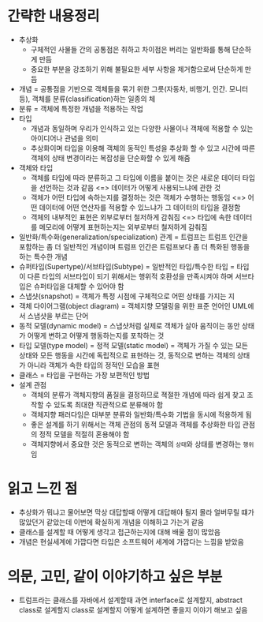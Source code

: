 # 간략한 내용정리
- 추상화
    - 구체적인 사물들 간의 공통점은 취하고 차이점은 버리는 일반화를 통해 단순하게 만듬
    - 중요한 부분을 강조하기 위해 불필요한 세부 사항을 제거함으로써 단순하게 만듬
- 개념 = 공통점을 기반으로 객체들을 묶기 위한 그릇(자동차, 비행기, 인간. 모니터 등), 객체를 분류(classification)하는 일종의 체
- 분류 = 객체에 특정한 개념을 적용하는 작업
- 타입
    - 개념과 동일하며 우리가 인식하고 있는 다양한 사물이나 객체에 적용할 수 있는 아이디어나 관념을 의미
    - 추상화이며 타입을 이용해 객체의 동적인 특성을 추상화 할 수 있고 시간에 따른 객체의 상태 변경이라는 복잡성을 단순화할 수 있게 해줌
- 객체와 타입
    - 객체를 타입에 따라 분류하고 그 타입에 이름을 붙이는 것은 새로운 데이터 타입을 선언하는 것과 같음 <=> 데이터가 어떻게 사용되느냐에 관한 것
    - 객체가 어떤 타입에 속하는지를 결정하는 것은 객체가 수행하는 행동임 <=> 어떤 데이터에 어떤 연산자를 적용할 수 있느냐가 그 데이터의 타입을 결정함 
    - 객체의 내부적인 표현은 외부로부터 철저하게 감춰짐 <=> 타입에 속한 데이터를 메모리에 어떻게 표현하는지는 외부로부터 철저하게 감춰짐
- 일반화/특수화(generalization/specialization) 관계 = 트럼프는 트럼프 인간을 포함하는 좀 더 일반적인 개념이며 트럼프 인간은 트럼프보다 좀 더 특화된 행동을하는 특수한 개념
- 슈퍼타입(Supertype)/서브타입(Subtype) = 일반적인 타입/특수한 타입 = 타입이 다른 타입의 서브타입이 되기 위해서는 행위적 호환성을 만족시켜야 하며 서브타입은 슈퍼타입을 대체할 수 있어야 함
- 스냅샷(snapshot) = 객체가 특정 시점에 구체적으로 어떤 상태를 가지는 지
- 객체 다이어그램(object diagram) = 객체지향 모델링을 위한 표준 언어인 UML에서 스냅샷을 부르는 단어
- 동적 모델(dynamic model) = 스냅샷처럼 실제로 객체가 살아 움직이는 동안 상태가 어떻게 변하고 어떻게 행동하는지를 포착하는 것
- 타입 모델(type model) = 정적 모델(static model) = 객체가 가질 수 있는 모든 상태와 모든 행동을 시간에 독립적으로 표현하는 것, 동적으로 변하는 객체의 상태가 아니라 객체가 속한 타입의 정적인 모습을 표현
- 클래스 = 타입을 구현하는 가장 보편적인 방법
- 설계 관점
    - 객체의 분류가 객체지향의 품질을 결정하므로 젹절한 개념에 따라 쉽게 찾고 조작할 수 있도록 최대한 직관적으로 분류해야 함
    - 객체지향 패러다임은 대부분 분류와 일반화/특수화 기법을 동시에 적용하게 됨
    - 좋은 설계를 하기 위해서는 객체 관점의 동적 모델과 객체를 추상화한 타입 관점의 정적 모델을 적절히 혼용해야 함
    - 객체지향에서 중요한 것은 동적으로 변하는 객체의 `상태`와 상태를 변경하는 `행위`임

# 읽고 느낀 점
- 추상화가 뭐냐고 물어보면 막상 대답할때 어떻게 대답해야 될지 몰라 얼버무릴 떄가 많았던거 같았는데 이번에 확실하게 개념을 이해하고 가는거 같음
- 클래스를 설계할 때 어떻게 생각고 접근하는지에 대해 배울 점이 많았음
- 개념은 현실세계에 가깝다면 타입은 소프트웨어 세계에 가깝다는 느낌을 받았음

# 의문, 고민, 같이 이야기하고 싶은 부분
- 트럼프라는 클래스를 자바에서 설계할때 과연 interface로 설계할지, abstract class로 설계할지 class로 설계할지 어떻게 설계하면 좋을지 이야기 해보고 싶음